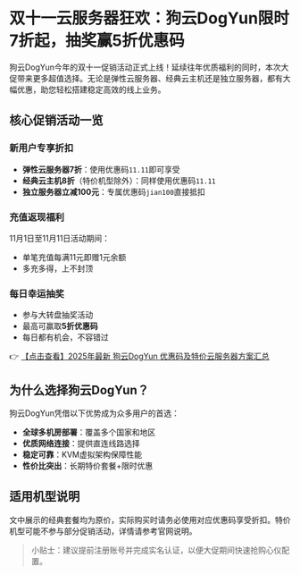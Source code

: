 # 双十一云服务器狂欢：狗云DogYun限时7折起，抽奖赢5折优惠码

狗云DogYun今年的双十一促销活动正式上线！延续往年优质福利的同时，本次大促带来更多超值选择。无论是弹性云服务器、经典云主机还是独立服务器，都有大幅优惠，助您轻松搭建稳定高效的线上业务。

## 核心促销活动一览

### 新用户专享折扣
- **弹性云服务器7折**：使用优惠码`11.11`即可享受
- **经典云主机8折**（特价机型除外）：同样使用优惠码`11.11`
- **独立服务器立减100元**：专属优惠码`jian100`直接抵扣

### 充值返现福利
11月1日至11月11日活动期间：
- 单笔充值每满11元即赠1元余额
- 多充多得，上不封顶

### 每日幸运抽奖
- 参与大转盘抽奖活动
- 最高可赢取**5折优惠码**
- 每日都有机会，不容错过

👉 [【点击查看】2025年最新 狗云DogYun 优惠码及特价云服务器方案汇总](https://bit.ly/DogYun)

## 为什么选择狗云DogYun？

狗云DogYun凭借以下优势成为众多用户的首选：
- **全球多机房部署**：覆盖多个国家和地区
- **优质网络连接**：提供直连线路选择
- **稳定可靠**：KVM虚拟架构保障性能
- **性价比突出**：长期特价套餐+限时优惠

## 适用机型说明
文中展示的经典套餐均为原价，实际购买时请务必使用对应优惠码享受折扣。特价机型可能不参与部分促销活动，详情请参考官网说明。

> 小贴士：建议提前注册账号并完成实名认证，以便大促期间快速抢购心仪配置。